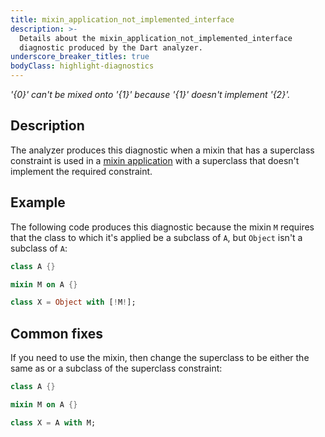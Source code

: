 ```yaml
---
title: mixin_application_not_implemented_interface
description: >-
  Details about the mixin_application_not_implemented_interface
  diagnostic produced by the Dart analyzer.
underscore_breaker_titles: true
bodyClass: highlight-diagnostics
---
```


_'{0}' can't be mixed onto '{1}' because '{1}' doesn't implement '{2}'._

## Description

The analyzer produces this diagnostic when a mixin that has a superclass
constraint is used in a [mixin application][] with a superclass that
doesn't implement the required constraint.

## Example

The following code produces this diagnostic because the mixin `M` requires
that the class to which it's applied be a subclass of `A`, but `Object`
isn't a subclass of `A`:

```dart
class A {}

mixin M on A {}

class X = Object with [!M!];
```

## Common fixes

If you need to use the mixin, then change the superclass to be either the
same as or a subclass of the superclass constraint:

```dart
class A {}

mixin M on A {}

class X = A with M;
```

[mixin application]: /resources/glossary#mixin-application
